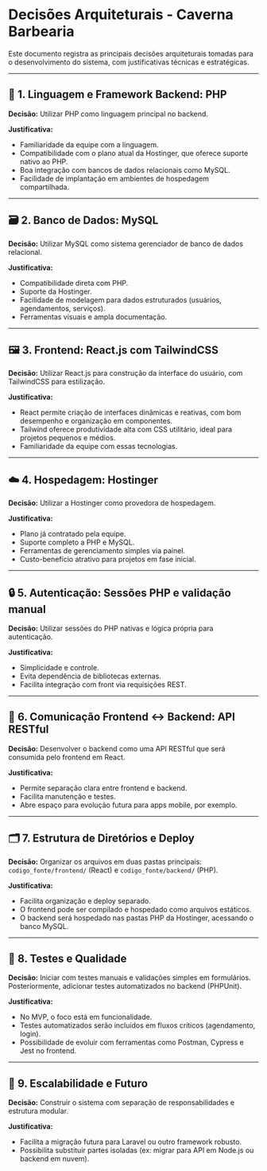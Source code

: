 # Decisões Arquiteturais - Caverna Barbearia

Este documento registra as principais decisões arquiteturais tomadas para o desenvolvimento do sistema, com justificativas técnicas e estratégicas.

---

## 🧩 1. Linguagem e Framework Backend: PHP

**Decisão:** Utilizar PHP como linguagem principal no backend.

**Justificativa:**
- Familiaridade da equipe com a linguagem.
- Compatibilidade com o plano atual da Hostinger, que oferece suporte nativo ao PHP.
- Boa integração com bancos de dados relacionais como MySQL.
- Facilidade de implantação em ambientes de hospedagem compartilhada.

---

## 🗃️ 2. Banco de Dados: MySQL

**Decisão:** Utilizar MySQL como sistema gerenciador de banco de dados relacional.

**Justificativa:**
- Compatibilidade direta com PHP.
- Suporte da Hostinger.
- Facilidade de modelagem para dados estruturados (usuários, agendamentos, serviços).
- Ferramentas visuais e ampla documentação.

---

## 🖼️ 3. Frontend: React.js com TailwindCSS

**Decisão:** Utilizar React.js para construção da interface do usuário, com TailwindCSS para estilização.

**Justificativa:**
- React permite criação de interfaces dinâmicas e reativas, com bom desempenho e organização em componentes.
- Tailwind oferece produtividade alta com CSS utilitário, ideal para projetos pequenos e médios.
- Familiaridade da equipe com essas tecnologias.

---

## ☁️ 4. Hospedagem: Hostinger

**Decisão:** Utilizar a Hostinger como provedora de hospedagem.

**Justificativa:**
- Plano já contratado pela equipe.
- Suporte completo a PHP e MySQL.
- Ferramentas de gerenciamento simples via painel.
- Custo-benefício atrativo para projetos em fase inicial.

---

## 🔒 5. Autenticação: Sessões PHP e validação manual

**Decisão:** Utilizar sessões do PHP nativas e lógica própria para autenticação.

**Justificativa:**
- Simplicidade e controle.
- Evita dependência de bibliotecas externas.
- Facilita integração com front via requisições REST.

---

## 🔄 6. Comunicação Frontend ↔ Backend: API RESTful

**Decisão:** Desenvolver o backend como uma API RESTful que será consumida pelo frontend em React.

**Justificativa:**
- Permite separação clara entre frontend e backend.
- Facilita manutenção e testes.
- Abre espaço para evolução futura para apps mobile, por exemplo.

---

## 🗂️ 7. Estrutura de Diretórios e Deploy

**Decisão:** Organizar os arquivos em duas pastas principais: `codigo_fonte/frontend/` (React) e `codigo_fonte/backend/` (PHP).

**Justificativa:**
- Facilita organização e deploy separado.
- O frontend pode ser compilado e hospedado como arquivos estáticos.
- O backend será hospedado nas pastas PHP da Hostinger, acessando o banco MySQL.

---

## 🧪 8. Testes e Qualidade

**Decisão:** Iniciar com testes manuais e validações simples em formulários. Posteriormente, adicionar testes automatizados no backend (PHPUnit).

**Justificativa:**
- No MVP, o foco está em funcionalidade.
- Testes automatizados serão incluídos em fluxos críticos (agendamento, login).
- Possibilidade de evoluir com ferramentas como Postman, Cypress e Jest no frontend.

---

## 🧱 9. Escalabilidade e Futuro

**Decisão:** Construir o sistema com separação de responsabilidades e estrutura modular.

**Justificativa:**
- Facilita a migração futura para Laravel ou outro framework robusto.
- Possibilita substituir partes isoladas (ex: migrar para API em Node.js ou backend em nuvem).
